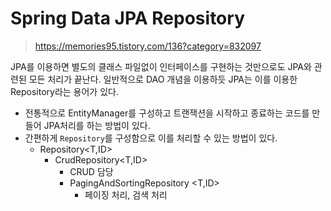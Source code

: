# Spring Data JPA Repository
> https://memories95.tistory.com/136?category=832097

JPA를 이용하면 별도의 클래스 파일없이 인터페이스를 구현하는 것만으로도 JPA와 관련된 모든 처리가 끝난다. 일반적으로 DAO 개념을 이용하듯 JPA는 이를 이용한 Repository라는 용어가 있다.

- 전통적으로 EntityManager를 구성하고 트랜잭션을 시작하고 종료하는 코드를 만들어 JPA처리를 하는 방법이 있다.
- 간편하게 `Repository`를 구성함으로 이를 처리할 수 있는 방법이 있다.
    - Repository<T,ID>
        - CrudRepository<T,ID>
            - CRUD 담당
            - PagingAndSortingRepository <T,ID>
                - 페이징 처리, 검색 처리

